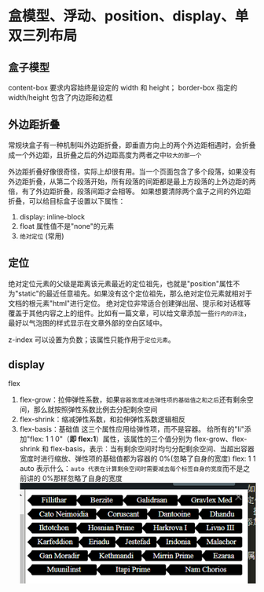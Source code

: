 # 盒模型、浮动、position、display、单双三列布局

## 盒子模型

content-box 要求内容始终是设定的 width 和 height；
border-box 指定的 width/height 包含了内边距和边框

## 外边距折叠

常规块盒子有一种机制叫外边距折叠，即垂直方向上的两个外边距相遇时，会折叠成一个外边距，且折叠之后的外边距高度为两者之中`较大的那一个`

外边距折叠好像很奇怪，实际上却很有用。当一个页面包含了多个段落，如果没有外边距折叠，从第二个段落开始，所有段落的间距都是最上方段落的上外边距的两倍，有了外边距折叠，段落间距才会相等。
如果想要清除两个盒子之间的外边距折叠，可以给目标盒子设置以下属性：

1. display: inline-block
2. float 属性值不是"none"的元素
3. `绝对定位` (常用)

## 定位

绝对定位元素的父级是距离该元素最近的定位祖先，也就是"position"属性不为"static"的最近任意祖先。如果没有这个定位祖先，那么绝对定位元素就相对于文档的根元素"html"进行定位。
绝对定位非常适合创建弹出层、提示和对话框等覆盖于其他内容之上的组件。比如有一篇文章，可以给文章添加一些`行内的评注`，最好以气泡图的样式显示在文章外部的空白区域中。

z-index 可以设置为负数；该属性只能作用于`定位元素`。

## display

flex

1. flex-grow：拉伸弹性系数，如果`容器宽度减去弹性项的基础值之和之后`还有剩余空间，那么就按照弹性系数比例去分配剩余空间
2. flex-shrink：缩减弹性系数，和拉伸弹性系数逻辑相反
3. flex-basis：基础值
   这三个属性应用给弹性项，而不是容器。
   给所有的"li"添加"flex: 1 1 0"（**即 flex:1**）属性，该属性的三个值分别为 flex-grow、flex-shrink 和 flex-basis，表示：当有剩余空间时均匀分配剩余空间、当超出容器宽度时进行缩放、弹性项的基础值都为容器的 0%(忽略了自身的宽度)
   flex: 1 1 auto 表示什么：`auto 代表在计算剩余空间时需要减去每个标签自身的宽度`而不是之前讲的 0%那样忽略了自身的宽度
   ![auto的效果，用于标签每行宽度对齐](image/note/1643680241104.png)
